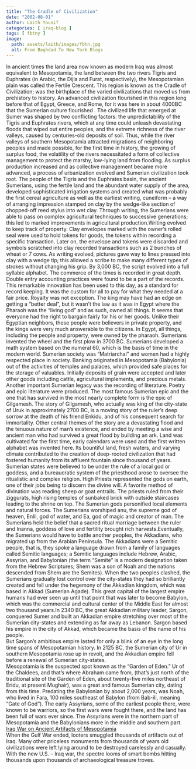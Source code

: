 ```yaml
---
title: "The Cradle of Civilization"
date: "2002-08-01"
author: Laith Yousif
categories: [ iraq-blog ]
tags: [ fbtny ]
image:
  path: assets/laith/images/fbtn.jpg
  alt: From Baghdad To New York Blogs
---
```


In ancient times the land area now known as modern Iraq was almost equivalent to Mesopotamia, the land between the two rivers Tigris and Euphrates (in Arabic, the Dijla and Furat, respectively), the Mesopotamian plain was called the Fertile Crescent. This region is known as the Cradle of Civilization; was the birthplace of the varied civilizations that moved us from prehistory to history. An advanced civilization flourished in this region long before that of Egypt, Greece, and Rome, for it was here in about 4000BC that the Sumerian culture flourished . The civilized life that emerged at Sumer was shaped by two conflicting factors: the unpredictability of the Tigris and Euphrates rivers, which at any time could unleash devastating floods that wiped out entire peoples, and the extreme richness of the river valleys, caused by centuries-old deposits of soil. Thus, while the river valleys of southern Mesopotamia attracted migrations of neighboring peoples and made possible, for the first time in history, the growing of surplus food, the volatility of the rivers necessitated a form of collective management to protect the marshy, low-lying land from flooding. As surplus production increased and as collective management became more advanced, a process of urbanization evolved and Sumerian civilization took root. The people of the Tigris and the Euphrates basin, the ancient Sumerians, using the fertile land and the abundant water supply of the area, developed sophisticated irrigation systems and created what was probably the first cereal agriculture as well as the earliest writing, cuneiform – a way of arranging impression stamped on clay by the wedge-like section of chopped-off reed stylus into wet clay. Through writing, the Sumerians were able to pass on complex agricultural techniques to successive generations; this led to marked improvements in agricultural production.Writing evolved to keep track of property. Clay envelopes marked with the owner’s rolled seal were used to hold tokens for goods, the tokens within recording a specific transaction. Later on, the envelope and tokens were discarded and symbols scratched into clay recorded transactions such as 2 bunches of wheat or 7 cows. As writing evolved, pictures gave way to lines pressed into clay with a wedge tip; this allowed a scribe to make many different types of strokes without changing his grip. By 3,000 BC, the script evolved into a full syllabic alphabet. The commerce of the times is recorded in great depth. Double entry accounting practices were found to be a part of the records. This remarkable innovation has been used to this day, as a standard for record keeping. It was the custom for all to pay for what they needed at a fair price. Royalty was not exception. The king may have had an edge on getting a “better deal”, but it wasn’t the law as it was in Egypt where the Pharaoh was the “living god” and as such, owned all things. It seems that everyone had the right to bargain fairly for his or her goods. Unlike their Egyptian neighbors, these people were believers in private property, and the kings were very much answerable to the citizens. In Egypt, all things, including the people and property, were owned by the pharaoh. Sumerians invented the wheel and the first plow in 3700 BC. Sumerians developed a math system based on the numeral 60, which is the basis of time in the modern world. Sumerian society was “Matriarchal” and women had a highly respected place in society. Banking originated in Mesopotamia (Babylonia) out of the activities of temples and palaces, which provided safe places for the storage of valuables. Initially deposits of grain were accepted and later other goods including cattle, agricultural implements, and precious metals. Another important Sumerian legacy was the recording of literature. Poetry and epic literature were produced. The most famous Sumerian epic and the one that has survived in the most nearly complete form is the epic of Gilgamesh. The story of Gilgamesh, who actually was king of the city-state of Uruk in approximately 2700 BC, is a moving story of the ruler’s deep sorrow at the death of his friend Enkidu, and of his consequent search for immortality. Other central themes of the story are a devastating flood and the tenuous nature of man’s existence, and ended by meeting a wise and ancient man who had survived a great flood by building an ark. Land was cultivated for the first time, early calendars were used and the first written alphabet was invented here. Its bountiful land, fresh waters, and varying climate contributed to the creation of deep-rooted civilization that had fostered humanity from its affluent fountain since thousand of years. Sumerian states were believed to be under the rule of a local god or goddess, and a bureaucratic system of the priesthood arose to oversee the ritualistic and complex religion. High Priests represented the gods on earth, one of their jobs being to discern the divine will. A favorite method of divination was reading sheep or goat entrails. The priests ruled from their ziggurats, high rising temples of sunbaked brick with outside staircases leading to the shrine on top. The Sumerian gods personified local elements and natural forces. The Sumerians worshiped anu, the supreme god of heaven, Enlil, god of water, and Ea, god of magic and creator of man. The Sumerians held the belief that a sacred ritual marriage between the ruler and Inanna, goddess of love and fertility brought rich harvests.Eventually, the Sumerians would have to battle another peoples, the Akkadians, who migrated up from the Arabian Peninsula. The Akkadians were a Semitic people, that is, they spoke a language drawn from a family of languages called Semitic languages; a Semitic languages include Hebrew, Arabic, Assyrian, and Babylonian (the term “Semite” is a modern designation taken from the Hebrew Scriptures; Shem was a son of Noah and the nations descended from Shem are the Semites). When the two peoples clashed, the Sumerians gradually lost control over the city-states they had so brilliantly created and fell under the hegemony of the Akkadian kingdom, which was based in Akkad (Sumerian Agade). This great capital of the largest empire humans had ever seen up until that point that was later to become Babylon, which was the commercial and cultural center of the Middle East for almost two thousand years.In 2340 BC, the great Akkadian military leader, Sargon, conquered Sumer and built an Akkadian empire stretching over most of the Sumerian city-states and extending as far away as Lebanon. Sargon based his empire in the city of Akkad, which became the basis of the name of his people.  
But Sargon’s ambitious empire lasted for only a blink of an eye in the long time spans of Mesopotamian history. In 2125 BC, the Sumerian city of Ur in southern Mesopotamia rose up in revolt, and the Akkadian empire fell before a renewal of Sumerian city-states.  
Mesopotamia is the suspected spot known as the “Garden of Eden.” Ur of the Chaldees, and that’s where Abraham came from, (that’s just north of the traditional site of the Garden of Eden, about twenty-five miles northeast of Eridu, at present Mughair), was a great and famous Sumerian city, dating from this time. Predating the Babylonian by about 2,000 years, was Noah, who lived in Fara, 100 miles southeast of Babylon (from Bab-ili, meaning “Gate of God”). The early Assyrians, some of the earliest people there, were known to be warriors, so the first wars were fought there, and the land has been full of wars ever since. The Assyrians were in the northern part of Mesopotamia and the Babylonians more in the middle and southern part.  
[Iraq War on Ancient Artifacts of Mesopotamia](https://ancienthistory.about.com/library/weekly/aa031903a.htm)  
When the Gulf War ended, looters smuggled thousands of artifacts out of Iraq. Many other priceless monuments from thousands of years old civilizations were left lying around to be destroyed carelessly and casually. With the new U.S. – Iraq war, the spectre looms of smart bombs hitting thousands upon thousands of archaeological treasure troves.
